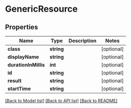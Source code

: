 # GenericResource

## Properties
Name | Type | Description | Notes
------------ | ------------- | ------------- | -------------
**class** | **string** |  | [optional] 
**displayName** | **string** |  | [optional] 
**durationInMillis** | **int** |  | [optional] 
**id** | **string** |  | [optional] 
**result** | **string** |  | [optional] 
**startTime** | **string** |  | [optional] 

[[Back to Model list]](../README.md#documentation-for-models) [[Back to API list]](../README.md#documentation-for-api-endpoints) [[Back to README]](../README.md)


